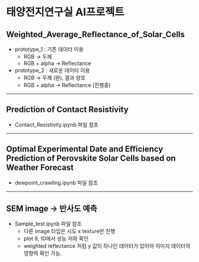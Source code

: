 # 태양전지연구실 AI프로젝트

## Weighted_Average_Reflectance_of_Solar_Cells

- prototype_1
    : 기존 데이터 이용
    - RGB -> 두께
    - RGB + alpha -> Reflectance 
- prototype_2
    : 새로운 데이터 이용
    - RGB -> 두께 (완), 결과 양호
    - RGB + alpha -> Reflectance (진행중)
-----
## Prediction of Contact Resistivity

- Contact_Resistivity.ipynb 파일 참조
----
## Optimal Experimental Date and Efficiency Prediction of Perovskite Solar Cells based on Weather Forecast

- dewpoint_crawling.ipynb 파일 참조
-----

## SEM image -> 반사도 예측

- Sample_test.ipynb 파일 참조
    - 다른 image 타입은 시도 x texture만 진행
    - plot 9, 10에서 성능 저하 확인
    - weighted reflectance 처럼 y 값이 하나인 데이터가 있어야 이미지 데이터의 영향력 확인 가능.
